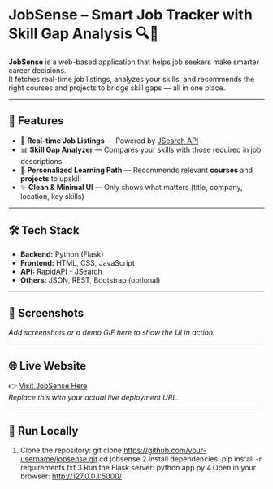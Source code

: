 # JobSense – Smart Job Tracker with Skill Gap Analysis 🔍💼

**JobSense** is a web-based application that helps job seekers make smarter career decisions.  
It fetches real-time job listings, analyzes your skills, and recommends the right courses and projects to bridge skill gaps — all in one place.

---

## 🚀 Features

- 🔎 **Real-time Job Listings** — Powered by [JSearch API](https://rapidapi.com/letscrape-6bRBa3QguO5/api/jsearch)
- 📊 **Skill Gap Analyzer** — Compares your skills with those required in job descriptions
- 🧠 **Personalized Learning Path** — Recommends relevant **courses** and **projects** to upskill
- ✨ **Clean & Minimal UI** — Only shows what matters (title, company, location, key skills)

---

## 🛠️ Tech Stack

- **Backend:** Python (Flask)
- **Frontend:** HTML, CSS, JavaScript
- **API:** RapidAPI - JSearch
- **Others:** JSON, REST, Bootstrap (optional)

---

## 📸 Screenshots

_Add screenshots or a demo GIF here to show the UI in action._

---

## 🌐 Live Website

👉 [Visit JobSense Here](https://your-deployment-link.com)  
_Replace this with your actual live deployment URL._

---

## 🧪 Run Locally

1. Clone the repository:
git clone https://github.com/your-username/jobsense.git
cd jobsense
2.Install dependencies: pip install -r requirements.txt
3.Run the Flask server: python app.py
4.Open in your browser: http://127.0.0.1:5000/

